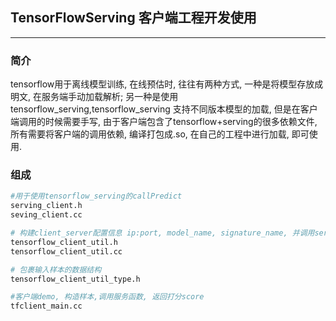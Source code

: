 ## TensorFlowServing 客户端工程开发使用
--- 
### 简介
tensorflow用于离线模型训练, 在线预估时, 往往有两种方式, 一种是将模型存放成明文, 在服务端手动加载解析; 另一种是使用tensorflow_serving,tensorflow_serving 支持不同版本模型的加载, 但是在客户端调用的时候需要手写, 由于客户端包含了tensorflow+serving的很多依赖文件, 所有需要将客户端的调用依赖, 编译打包成.so, 在自己的工程中进行加载, 即可使用.

### 组成
``` bash 
#用于使用tensorflow_serving的callPredict
serving_client.h
seving_client.cc

# 构建client_server配置信息 ip:port, model_name, signature_name, 并调用serving_client.h 中的callPredict函数  
tensorflow_client_util.h
tensorflow_client_util.cc

# 包裹输入样本的数据结构
tensorflow_client_util_type.h  

#客户端demo, 构造样本,调用服务函数, 返回打分score
tfclient_main.cc
```

